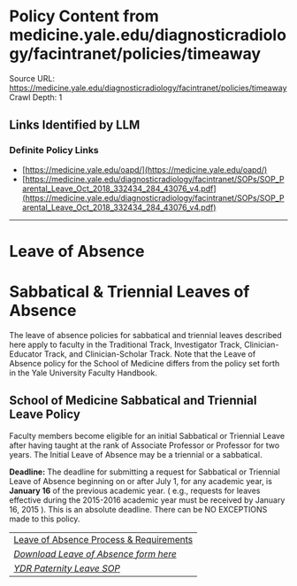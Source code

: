 # Policy Content from medicine.yale.edu/diagnosticradiology/facintranet/policies/timeaway

Source URL: https://medicine.yale.edu/diagnosticradiology/facintranet/policies/timeaway
Crawl Depth: 1

## Links Identified by LLM

### Definite Policy Links

- [https://medicine.yale.edu/oapd/](https://medicine.yale.edu/oapd/)
- [https://medicine.yale.edu/diagnosticradiology/facintranet/SOPs/SOP_Parental_Leave_Oct_2018_332434_284_43076_v4.pdf](https://medicine.yale.edu/diagnosticradiology/facintranet/SOPs/SOP_Parental_Leave_Oct_2018_332434_284_43076_v4.pdf)

---

# Leave of Absence

# Sabbatical & Triennial Leaves of Absence

The leave of absence policies for sabbatical and triennial leaves described here apply to faculty in the Traditional Track, Investigator Track, Clinician-Educator Track, and Clinician-Scholar Track. Note that the Leave of Absence policy for the School of Medicine differs from the policy set forth in the Yale University Faculty Handbook.

## School of Medicine Sabbatical and Triennial Leave Policy

Faculty members become eligible for an initial Sabbatical or Triennial Leave after having taught at the rank of Associate Professor or Professor for two years. The Initial Leave of Absence may be a triennial or a sabbatical.

**Deadline:** The deadline for submitting a request for Sabbatical or Triennial Leave of Absence beginning on or after July 1, for any academic year, is **January 16** of the previous academic year. ( e.g., requests for leaves effective during the 2015-2016 academic year must be received by January 16, 2015 ). This is an absolute deadline. There can be NO EXCEPTIONS made to this policy.

|  |
| --- |
| [Leave of Absence Process & Requirements](https://medicine.yale.edu/oapd/) |
| [*Download Leave of Absence form here*](https://medicine.yale.edu/oapd/) |
| [*YDR Paternity Leave SOP*](https://medicine.yale.edu/diagnosticradiology/facintranet/SOPs/SOP_Parental_Leave_Oct_2018_332434_284_43076_v4.pdf) |